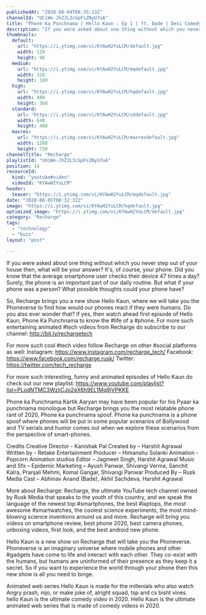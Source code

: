 ```yaml
---
publishedAt: "2020-08-04T08:35:13Z"
channelId: "UCiWe-JhZJL3cGpFsZNyU7uA"
title: "Phone Ka Punchnama | Hello Kaun : Ep 1 | ft. Bade | Desi Comedy Video 2020 | Animated Web Series"
description: "If you were asked about one thing without which you never step out of your house then, what will be your answer? It's, of course, your phone. Did you know that the average smartphone user checks their device 47 times a day? Surely, the phone is an important part of our daily routine. But what if your phone was a person? What possible thoughts could your phone have?\n\nSo, Recharge brings you a new show Hello Kaun, where we will take you the Phoneverse to find how would our phones react if they were humans. Do you also ever wonder that? If yes, then watch ahead first episode of Hello Kaun, Phone Ka Punchnama to know the #life of a #phone. For more such entertaining animated #tech videos from Recharge do subscribe to our channel: http://bit.ly/rechargetech\n\nFor more such cool #tech video follow Recharge on other #social platforms as well: \nInstagram: https://www.instagram.com/recharge_tech/ \nFacebook: https://www.facebook.com/recharge.rusk/ \nTwitter: https://twitter.com/tech_recharge\n\nFor more such interesting, funny and animated episodes of Hello Kaun do check out our new playlist: https://www.youtube.com/playlist?list=PLodNTMC3WzjiCJo2eX6h9EL1Mq9jVPKKE \n\nPhone ka Punchnama\nKartik Aaryan may have been popular for his Pyaar ka punchnama monologue but Recharge brings you the most relatable phone rant of 2020, Phone ka punchnama spoof. Phone ka punchnama is a phone spoof where phones will be put in some popular scenarios of Bollywood and TV serials and humor comes out when we explore these scenarios from the perspective of smart-phones.​\n\nCredits\nCreative Director - Kanishak Pal\nCreated by – Harshit Agrawal\nWritten by - Retake Entertainment\nProducer – Himanshu Solanki\nAnimation - Popcorn Animation studios\nEditor – Jagmeet Singh, Harshit Agrawal\nMusic and Sfx – Epidemic\nMarketing – Ayush Panwar, Shivangi Verma, Sanchit Kalra, Pranjali Mehmi, Komal Gangar, Shivangi Panwar\nProduced By – Rusk Media\nCast – Abhinav Anand (Bade), Akhil Sachdeva, Harshit Agrawal\n\nMore about Recharge:\nRecharge, the ultimate YouTube tech channel owned by Rusk Media that speaks to the youth of this country, and we speak the language of the newest top #smartphones, the best #laptops, the most awesome #smartwatches, the coolest science experiments, the most mind-blowing science inventions around us and more. Recharge will bring you videos on smartphone review, best phone 2020, best camera phones, unboxing videos, first look, and the best android new phone. \n\nHello Kaun is a new show on Recharge that will take you the Phoneverse. Phoneverse is an imaginary universe where mobile phones and other #gadgets have come to life and interact with each other. They co-exist with the humans, but humans are uninformed of their presence as they keep it a secret. ​So if you want to experience the world through your phone then this new show is all you need to binge.\n\nAnimated web series Hello Kaun is made for the millenials who also watch Angry prash, mjo, or make joke of, alright squad, tsp and cs bisht vines. hello Kaun is the ultimate comedy video in 2020. Hello Kaun is the ultimate animated web series that is made of comedy videos in 2020."
thumbnails:
  default:
    url: "https://i.ytimg.com/vi/KYAwH2YuLCM/default.jpg"
    width: 120
    height: 90
  medium:
    url: "https://i.ytimg.com/vi/KYAwH2YuLCM/mqdefault.jpg"
    width: 320
    height: 180
  high:
    url: "https://i.ytimg.com/vi/KYAwH2YuLCM/hqdefault.jpg"
    width: 480
    height: 360
  standard:
    url: "https://i.ytimg.com/vi/KYAwH2YuLCM/sddefault.jpg"
    width: 640
    height: 480
  maxres:
    url: "https://i.ytimg.com/vi/KYAwH2YuLCM/maxresdefault.jpg"
    width: 1280
    height: 720
channelTitle: "Recharge"
playlistId: "UUiWe-JhZJL3cGpFsZNyU7uA"
position: 14
resourceId:
  kind: "youtube#video"
  videoId: "KYAwH2YuLCM"
header:
  teaser: "https://i.ytimg.com/vi/KYAwH2YuLCM/mqdefault.jpg"
date: "2020-08-05T08:32:32Z"
image: "https://i.ytimg.com/vi/KYAwH2YuLCM/hqdefault.jpg"
optimized_image: "https://i.ytimg.com/vi/KYAwH2YuLCM/default.jpg"
category: "Recharge"
tags:
  - "technology"
  - "buzz"
layout: "post"

---
```

If you were asked about one thing without which you never step out of your house then, what will be your answer? It's, of course, your phone. Did you know that the average smartphone user checks their device 47 times a day? Surely, the phone is an important part of our daily routine. But what if your phone was a person? What possible thoughts could your phone have?

So, Recharge brings you a new show Hello Kaun, where we will take you the Phoneverse to find how would our phones react if they were humans. Do you also ever wonder that? If yes, then watch ahead first episode of Hello Kaun, Phone Ka Punchnama to know the #life of a #phone. For more such entertaining animated #tech videos from Recharge do subscribe to our channel: http://bit.ly/rechargetech

For more such cool #tech video follow Recharge on other #social platforms as well: 
Instagram: https://www.instagram.com/recharge_tech/ 
Facebook: https://www.facebook.com/recharge.rusk/ 
Twitter: https://twitter.com/tech_recharge

For more such interesting, funny and animated episodes of Hello Kaun do check out our new playlist: https://www.youtube.com/playlist?list=PLodNTMC3WzjiCJo2eX6h9EL1Mq9jVPKKE 

Phone ka Punchnama
Kartik Aaryan may have been popular for his Pyaar ka punchnama monologue but Recharge brings you the most relatable phone rant of 2020, Phone ka punchnama spoof. Phone ka punchnama is a phone spoof where phones will be put in some popular scenarios of Bollywood and TV serials and humor comes out when we explore these scenarios from the perspective of smart-phones.​

Credits
Creative Director - Kanishak Pal
Created by – Harshit Agrawal
Written by - Retake Entertainment
Producer – Himanshu Solanki
Animation - Popcorn Animation studios
Editor – Jagmeet Singh, Harshit Agrawal
Music and Sfx – Epidemic
Marketing – Ayush Panwar, Shivangi Verma, Sanchit Kalra, Pranjali Mehmi, Komal Gangar, Shivangi Panwar
Produced By – Rusk Media
Cast – Abhinav Anand (Bade), Akhil Sachdeva, Harshit Agrawal

More about Recharge:
Recharge, the ultimate YouTube tech channel owned by Rusk Media that speaks to the youth of this country, and we speak the language of the newest top #smartphones, the best #laptops, the most awesome #smartwatches, the coolest science experiments, the most mind-blowing science inventions around us and more. Recharge will bring you videos on smartphone review, best phone 2020, best camera phones, unboxing videos, first look, and the best android new phone. 

Hello Kaun is a new show on Recharge that will take you the Phoneverse. Phoneverse is an imaginary universe where mobile phones and other #gadgets have come to life and interact with each other. They co-exist with the humans, but humans are uninformed of their presence as they keep it a secret. ​So if you want to experience the world through your phone then this new show is all you need to binge.

Animated web series Hello Kaun is made for the millenials who also watch Angry prash, mjo, or make joke of, alright squad, tsp and cs bisht vines. hello Kaun is the ultimate comedy video in 2020. Hello Kaun is the ultimate animated web series that is made of comedy videos in 2020.